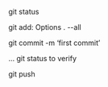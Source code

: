 git status

git add: Options . --all

git commit -m ‘first commit’

… git status to verify

git push
